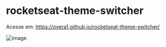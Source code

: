 # rocketseat-theme-switcher
Acesse em: https://oyera1.github.io/rocketseat-theme-switcher/


![image](https://user-images.githubusercontent.com/105189272/179648678-da70b549-c7d6-40b4-bc5c-8fa4166387ac.png)
